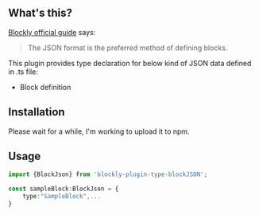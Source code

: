 ## What's this?
[Blockly official guide](https://developers.google.com/blockly/guides/create-custom-blocks/define-blocks#json_format_versus_javascript_api) says:
> The JSON format is the preferred method of defining blocks.

This plugin provides type declaration for below kind of JSON data defined in .ts file:
- Block definition

## Installation
<!--
1. Make sure you've installed typescript.
2. `npm install blockly-plugin-type-blockJSON`.
-->
Please wait for a while, I'm working to upload it to npm.
## Usage
```typescript
import {BlockJson} from 'blockly-plugin-type-blockJSON';

const sampleBlock:BlockJson = {
    type:"SampleBlock",...
}
```
